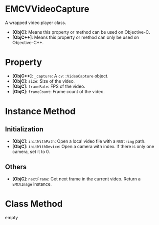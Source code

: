 # EMCVVideoCapture

A wrapped video player class.

- **[ObjC]**: Means this property or method can be used on Objective-C.
- **[ObjC++]**: Means this property or method can only be used on Objective-C++.

# Property

- **[ObjC++]**: `_capture`: A `cv::VideoCapture` object.
- **[ObjC]**: `size`: Size of the video.
- **[ObjC]**: `frameRate`: FPS of the video.
- **[ObjC]**: `frameCount`: Frame count of the video.

# Instance Method

## Initialization

- **[ObjC]**: `initWithPath`: Open a local video file with a `NSString` path.
- **[ObjC]**: `initWithDevice`: Open a camera with index. If there is only one camera, set it to 0.

## Others

- **[ObjC]**: `nextFrame`: Get next frame in the current video. Return a `EMCVImage` instance.

# Class Method

empty